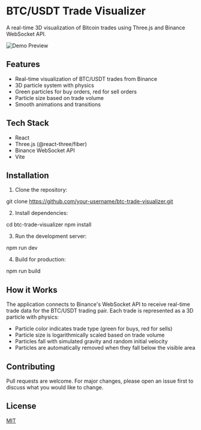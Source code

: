 # BTC/USDT Trade Visualizer

A real-time 3D visualization of Bitcoin trades using Three.js and Binance WebSocket API.

![Demo Preview](demo.gif)

## Features

- Real-time visualization of BTC/USDT trades from Binance
- 3D particle system with physics
- Green particles for buy orders, red for sell orders
- Particle size based on trade volume
- Smooth animations and transitions

## Tech Stack

- React
- Three.js (@react-three/fiber)
- Binance WebSocket API
- Vite

## Installation

1. Clone the repository:

git clone https://github.com/your-username/btc-trade-visualizer.git

2. Install dependencies:

cd btc-trade-visualizer
npm install

3. Run the development server:

npm run dev

4. Build for production:

npm run build

## How it Works

The application connects to Binance's WebSocket API to receive real-time trade data for the BTC/USDT trading pair. Each trade is represented as a 3D particle with physics:

- Particle color indicates trade type (green for buys, red for sells)
- Particle size is logarithmically scaled based on trade volume
- Particles fall with simulated gravity and random initial velocity
- Particles are automatically removed when they fall below the visible area

## Contributing

Pull requests are welcome. For major changes, please open an issue first to discuss what you would like to change.

## License

[MIT](https://choosealicense.com/licenses/mit/)
